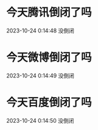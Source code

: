 # 今天腾讯倒闭了吗

2023-10-24 0:14:48 没倒闭

# 今天微博倒闭了吗

2023-10-24 0:14:49 没倒闭

# 今天百度倒闭了吗

2023-10-24 0:14:50 没倒闭

